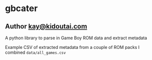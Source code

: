 # gbcater
## Author kay@kidoutai.com
A python library to parse in Game Boy ROM data and extract metadata

Example CSV of extracted metadata from a couple of ROM packs I combined
`data/all_games.csv`